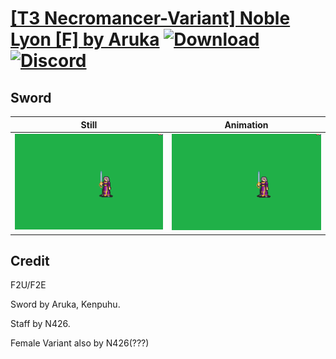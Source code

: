# [\[T3 Necromancer-Variant\] Noble Lyon \[F\] by Aruka](./) [![Download](https://img.shields.io/badge/Download--red?style=social&logo=github)](https://minhaskamal.github.io/DownGit/#/home?url=https://github.com/Klokinator/FE-Repo/tree/main/Battle%20Animations%2FMagi%20-%20Dark-Type%2F%5BT3%20Necromancer-Variant%5D%20Noble%20Lyon%20%5BF%5D%20by%20Aruka%2F1.%20Sword) [![Discord](https://img.shields.io/badge/Discord--blue?style=social&logo=discord)](https://discord.gg/C7VNGnyTPA)

## Sword

| Still | Animation |
| :---: | :-------: |
| ![Sword still](./Sword_000.png) | ![Sword](./Sword.gif) |

## Credit

F2U/F2E

Sword by Aruka, Kenpuhu. 

Staff by N426.

Female Variant also by N426(???)
